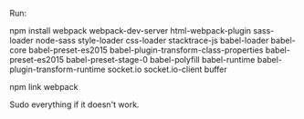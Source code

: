 Run:

npm install webpack webpack-dev-server html-webpack-plugin sass-loader node-sass style-loader css-loader stacktrace-js babel-loader babel-core babel-preset-es2015 babel-plugin-transform-class-properties babel-preset-es2015 babel-preset-stage-0 babel-polyfill babel-runtime babel-plugin-transform-runtime socket.io socket.io-client buffer

npm link webpack

Sudo everything if it doesn't work.